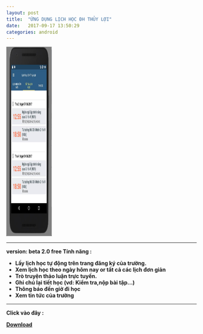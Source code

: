 ```yaml
---
layout: post
title:  "ỨNG DỤNG LỊCH HỌC ĐH THỦY LỢI"
date:   2017-09-17 13:50:29
categories: android
---
```

<img width="120px" height="500px" src="/static/projects/app_tlu.jpg" alt="ERROR" />
<hr>
<b>version: beta 2.0 free<b>
<b>Tính năng :<b>
<ul>
  <li>Lấy lịch học tự động trên trang đăng ký của trường.</li>
  <li>Xem lịch học theo ngày hôm nay or tất cả các lịch đơn giản</li>
  <li>Trò truyện thảo luận trực tuyến.</li>
  <li>Ghi chú lại tiết học (vd: Kiểm tra,nộp bài tập...)</li>
  <li>Thông báo đến giờ đi học</li>
  <li>Xem tin tức của trường</li>
</ul>
<hr>
<p>Click vào đây : </p><b><a href="http://luongchung.me/app/lichhocTLU.apk" >Download</a></b>